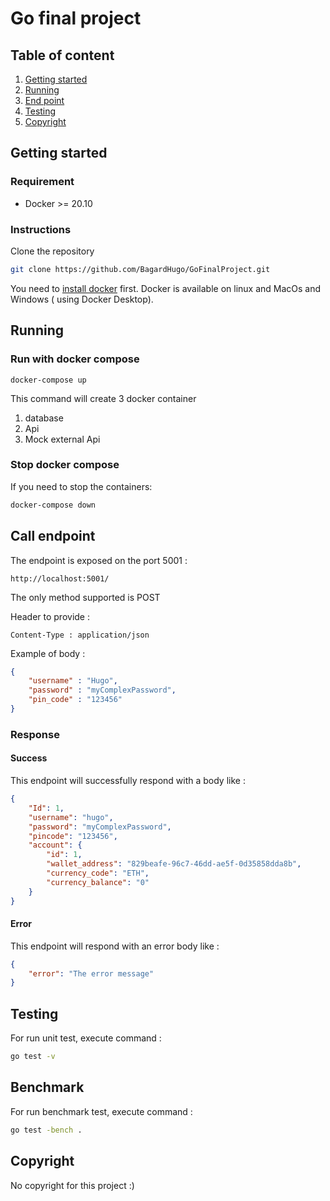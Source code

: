 # Go final project

## Table of content

1. [Getting started](#Getting-started)
2. [Running](#Running)
3. [End point](#End-point)
4. [Testing](#End-point)
5. [Copyright](#End-point)


## Getting started

### Requirement

- Docker >= 20.10

### Instructions

Clone the repository

```sh
git clone https://github.com/BagardHugo/GoFinalProject.git
```

You  need to [install docker](https://docs.docker.com/get-docker/) first.
Docker is available on linux and MacOs and Windows ( using Docker Desktop).

## Running

### Run with docker compose
```shell
docker-compose up
```

This command will create 3 docker container
1. database
2. Api
3. Mock external Api

### Stop docker compose
If you need to stop the containers:

```sh
docker-compose down
```

## Call endpoint
The endpoint is exposed on the port 5001 :
```
http://localhost:5001/
```

The only method supported is POST

Header to provide :
```
Content-Type : application/json
```

Example of body :
```json
{
    "username" : "Hugo",
    "password" : "myComplexPassword",
    "pin_code" : "123456"
}
```

### Response 
#### Success
This endpoint will successfully respond with a body like :
```json
{
    "Id": 1,
    "username": "hugo",
    "password": "myComplexPassword",
    "pincode": "123456",
    "account": {
        "id": 1,
        "wallet_address": "829beafe-96c7-46dd-ae5f-0d35858dda8b",
        "currency_code": "ETH",
        "currency_balance": "0"
    }
}
```

#### Error
This endpoint will respond with an error body like :
```json
{
    "error": "The error message"
}
```

## Testing

For run unit test, execute command :

```sh
go test -v
```

## Benchmark

For run benchmark test, execute command :

```sh
go test -bench .
```


## Copyright
No copyright for this project :)
